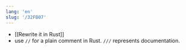 ```yaml
---
lang: 'en'
slug: '/32FB07'
---
```


- [[Rewrite it in Rust]]
- use `//` for a plain comment in Rust. `///` represents documentation.
